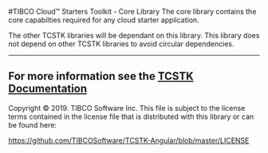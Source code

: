 #TIBCO Cloud™ Starters Toolkit - Core Library
The core library contains the core capabilties required for any cloud starter application.

The other TCSTK libraries will be dependant on this library.
This library does not depend on other TCSTK libraries to avoid circular dependencies.

---
For more information see the [TCSTK Documentation](https://tibcosoftware.github.io/TCSToolkit/Angular/docs/1.%20Getting%20Started/)
---
Copyright © 2019. TIBCO Software Inc.
This file is subject to the license terms contained
in the license file that is distributed with this library or can be found here:

https://github.com/TIBCOSoftware/TCSTK-Angular/blob/master/LICENSE
